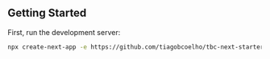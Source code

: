 ## Getting Started

First, run the development server:

```bash
npx create-next-app -e https://github.com/tiagobcoelho/tbc-next-starter
```
